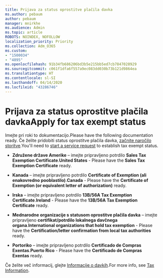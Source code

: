 ```yaml
---
title: Prijava za status oprostitve plačila davka
ms.author: pebaum
author: pebaum
manager: mnirkhe
ms.audience: Admin
ms.topic: article
ROBOTS: NOINDEX, NOFOLLOW
localization_priority: Priority
ms.collection: Adm_O365
ms.custom:
- "1500034"
- "4895"
ms.openlocfilehash: 91b34fb686206bd3b5e215bb5ed7cb7847028929
ms.sourcegitcommit: c061f1dfa6f557a9ec083dd030b73b121d9864ea
ms.translationtype: HT
ms.contentlocale: sl-SI
ms.lasthandoff: 04/14/2020
ms.locfileid: "43286746"
---
```

# <a name="apply-for-tax-exempt-status"></a><span data-ttu-id="8bcf6-102">Prijava za status oprostitve plačila davka</span><span class="sxs-lookup"><span data-stu-id="8bcf6-102">Apply for tax exempt status</span></span>

<span data-ttu-id="8bcf6-103">Imejte pri roki to dokumentacijo.</span><span class="sxs-lookup"><span data-stu-id="8bcf6-103">Please have the following documentation ready.</span></span> <span data-ttu-id="8bcf6-104">Če želite pridobiti status oprostitve plačila davka, [začnite naročilo storitve](https://docs.microsoft.com/office365/admin/contact-support-for-business-products).</span><span class="sxs-lookup"><span data-stu-id="8bcf6-104">You'll need to [start a service request](https://docs.microsoft.com/office365/admin/contact-support-for-business-products) to establish tax exempt status.</span></span>

- <span data-ttu-id="8bcf6-105">**Združene države Amerike** – imejte pripravljeno potrdilo **Sales Tax Exemption Certificate**.</span><span class="sxs-lookup"><span data-stu-id="8bcf6-105">**United States** - Please have the **Sales Tax Exemption Certificate** ready.</span></span>

- <span data-ttu-id="8bcf6-106">**Kanada** – imejte pripravljeno potrdilo **Certificate of Exemption (ali enakovredno pooblastilo)**.</span><span class="sxs-lookup"><span data-stu-id="8bcf6-106">**Canada** - Please have the **Certificate of Exemption (or equivalent letter of authorization)** ready.</span></span>

- <span data-ttu-id="8bcf6-107">**Irska** – imejte pripravljeno potrdilo **13B/56A Tax Exemption Certificate**.</span><span class="sxs-lookup"><span data-stu-id="8bcf6-107">**Ireland** - Please have the **13B/56A Tax Exemption Certificate** ready.</span></span>

- <span data-ttu-id="8bcf6-108">**Mednarodne organizacije s statusom oprostitve plačila davka** – imejte pripravljeno **certifikat/potrdilo lokalnega davčnega organa**.</span><span class="sxs-lookup"><span data-stu-id="8bcf6-108">**International organizations that hold tax exemption** - Please have the **Certification/letter confirmation from local tax authorities** ready.</span></span>

- <span data-ttu-id="8bcf6-109">**Portoriko** – imejte pripravljeno potrdilo **Certificado de Compras Exentas**.</span><span class="sxs-lookup"><span data-stu-id="8bcf6-109">**Puerto Rico** - Please have the **Certificado de Compras Exentas** ready.</span></span>

<span data-ttu-id="8bcf6-110">Če želite več informacij, glejte [Informacije o davkih](https://docs.microsoft.com/microsoft-365/commerce/billing-and-payments/tax-information?view=o365-worldwide).</span><span class="sxs-lookup"><span data-stu-id="8bcf6-110">For more info, see [Tax Information](https://docs.microsoft.com/microsoft-365/commerce/billing-and-payments/tax-information?view=o365-worldwide).</span></span>
